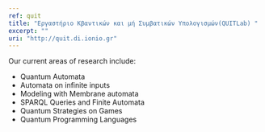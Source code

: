 ```yaml
---
ref: quit
title: "Εργαστήριο Κβαντικών και μή Συμβατικών Υπολογισμών(QUITLab) "
excerpt: ""
uri: "http://quit.di.ionio.gr"
---
```


Our current areas of research include:

- Quantum Automata
- Automata on infinite inputs
- Modeling with Membrane automata
- SPARQL Queries and Finite Automata
- Quantum Strategies on Games
- Quantum Programming Languages
